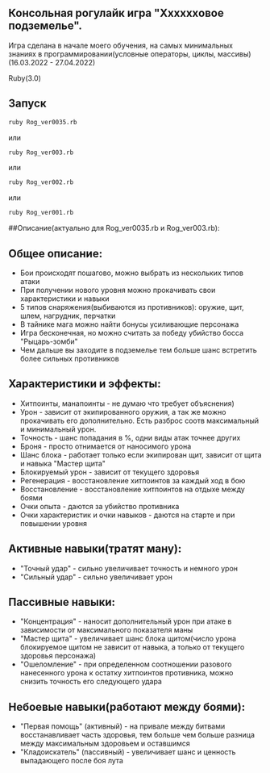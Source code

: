 ## Консольная рогулайк игра "Xxxxxxовое подземелье".

Игра сделана в начале моего обучения, на самых минимальных знаниях в программировании(условные операторы, циклы, массивы)
(16.03.2022 - 27.04.2022)

Ruby(3.0)

## Запуск

```bash
ruby Rog_ver0035.rb
```
или
```bash
ruby Rog_ver003.rb
```
или
```bash
ruby Rog_ver002.rb
```
или
```bash
ruby Rog_ver001.rb
```

##Описание(актуально для Rog_ver0035.rb и Rog_ver003.rb):

Общее описание:
-
* Бои происходят пошагово, можно выбрать из нескольких типов атаки
* При получении нового уровня можно прокачивать свои характеристики и навыки
* 5 типов снаряжения(выбиваются из противников): оружие, щит, шлем, нагрудник, перчатки
* В тайнике мага можно найти бонусы усиливающие персонажа
* Игра бесконечная, но можно считать за победу убийство босса "Рыцарь-зомби"
* Чем дальше вы заходите в подземелье тем больше шанс встретить более сильных противников

Характеристики и эффекты:
-
* Хитпоинты, манапоинты - не думаю что требует объяснения)
* Урон - зависит от экипированного оружия, а так же можно прокачивать его дополнительно. Есть разброс соотв максимальный и минимальный урон.
* Точность - шанс попадания в %, одни виды атак точнее других
* Броня - просто отнимается от наносимого урона
* Шанс блока - работает только если экипирован щит, зависит от щита и навыка "Мастер щита"
* Блокируемый урон - зависит от текущего здоровья
* Регенерация - восстановление хитпоинтов за каждый ход в бою
* Восстановление - восстановление хитпоинтов на отдыхе между боями
* Очки опыта - даются за убийство противника
* Очки характеристик и очки навыков - даются на старте и при повышении уровня

Активные навыки(тратят ману):
-
* "Точный удар"  - сильно увеличивает точность и немного урон
* "Сильный удар" - сильно увеличивает урон

Пассивные навыки:
-
* "Концентрация" - наносит дополнительный урон при атаке в зависимости от максимального показателя маны
* "Мастер щита" - увеличивает шанс блока щитом(число урона блокируемое щитом не зависит от навыка, а только от текущего здоровья персонажа)
* "Ошеломление" - при определенном соотношении разового нанесенного урона к остатку хитпоинтов противника, можно снизить точность его следующего удара

Небоевые навыки(работают между боями):
-
* "Первая помощь" (активный) - на привале между битвами восстанавливает часть здоровья, тем больше чем больше разница между максимальным здоровьем и оставшимся
* "Кладоискатель" (пассивный) - увеличивает шанс и ценность выпадающего после боя лута
